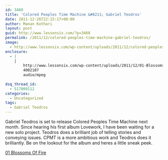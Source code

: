 ```yaml
---
id: 3468
title: 'Colored Peoples Time Machine &#8211; Gabriel Teodros'
date: 2011-12-26T22:15:17+00:00
author: Manan Kothari
layout: post
guid: http://www.lessonsix.com/?p=3468
permalink: /2011/12/colored-peoples-time-machine-gabriel-teodros/
image:
  - http://www.lessonsix.com/wp-content/uploads/2011/12/colored-peoples-time-machine-gabriel-teodros.jpg
enclosure:
  - |
    |
        http://www.lessonsix.com/wp-content/uploads/2011/12/01-Blossoms-Of-Fire.mp3
        4002107
        audio/mpeg
        
dsq_thread_id:
  - 517009112
categories:
  - Uncategorized
tags:
  - Gabriel Teodros
---
```

Gabriel Teodros is set to release Colored Peoples Time Machine next month. Since hearing his first album Lovework, I have been waiting for a new solo project. Teodros does a brilliant job of telling stories and conveying issues. CPMT is a more ambitious work and Teodros does it brilliantly. Be on the lookout for the album and heres a little sneak peek.

[01 Blossoms Of Fire](http://www.lessonsix.com/wp-content/uploads/2011/12/01-Blossoms-Of-Fire.mp3)

&nbsp;
